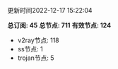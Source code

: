 更新时间2022-12-17 15:22:04

**总订阅: 45**
**总节点: 711**
**有效节点: 124**
- v2ray节点: 118
- ss节点: 1
- trojan节点: 5
